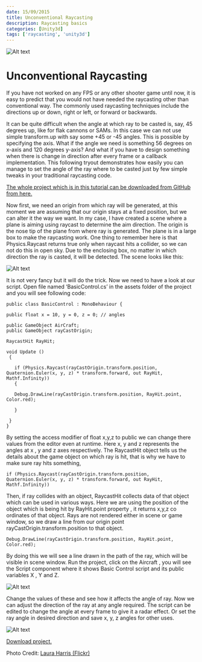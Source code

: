 ```yaml
---
date: 15/09/2015
title: Unconventional Raycasting
description: Raycasting basics
categories: [Unity3d]
tags: ['raycasting', 'unity3d']
---
```

![Alt text](../../../images/raycast-title.png?raw=true "raycast")

# Unconventional Raycasting
If you have not worked on any FPS or any other shooter game until now, it is easy to predict that you would not have needed the raycasting other than conventional way. The commonly used raycasting techniques include the directions up or down, right or left, or forward or backwards.

It can be quite difficult when the angle at which ray to be casted is, say, 45 degrees up, like for flak cannons or SAMs. In this case we can not use simple transform.up with say some +45 or -45 angles. This is possible by specifying the axis. What if the angle we need is something 56 degrees on x-axis and 120 degrees y-axis? And what if you have to design something when there is  change in direction after every frame or a callback implementation. This following tryout demonstrates how easily you can manage to set the angle of the ray where to be casted just by few simple tweaks in your traditional raycasting code.

[The whole project which is in this tutorial can be downloaded from GitHub from here.](https://github.com/talhahasanzia/RaycastTest)

Now first, we need an origin from which ray will be generated, at this moment we are assuming that our origin stays at a fixed position, but we can alter it the way we want. In my case, I have created a scene where a plane is aiming using raycast to determine the aim direction. The origin is the nose tip of the plane from where ray is generated. The plane is in a large box to make the raycasting work. One thing to remember here is that Physics.Raycast returns true only when raycast hits a collider, so we can not do this in open sky. Due to the enclosing box, no matter in which direction the ray is casted, it will be detected. The scene looks like this:

![Alt text](../../../images/ray1.png?raw=true "raycast")


It is not very fancy but it will do the trick. Now we need to have a look at our script. Open file named ‘BasicControl.cs’ in the assets folder of the project and you will see following code:

```
public class BasicControl : MonoBehaviour {
 
public float x = 10, y = 0, z = 0; // angles
 
public GameObject AirCraft;
public GameObject rayCastOrigin;
 
RaycastHit RayHit;
 
void Update ()
 {
 
   if (Physics.Raycast(rayCastOrigin.transform.position, Quaternion.Euler(x, y, z) * transform.forward, out RayHit, Mathf.Infinity))
   {
 
   Debug.DrawLine(rayCastOrigin.transform.position, RayHit.point, Color.red);
 
   }
 
 }
}
```

By setting the access modifier of float x,y,z to public we can change there values from the editor even at runtime. Here x, y and z represents the angles at x , y and z axes respectively. The RaycastHit object tells us the details about the game object on which ray is hit, that is why we have to make sure ray hits something,

```
if (Physics.Raycast(rayCastOrigin.transform.position, Quaternion.Euler(x, y, z) * transform.forward, out RayHit, Mathf.Infinity))
```

Then, if ray collides with an object, RaycastHit collects data of that object which can be used in various ways. Here we are using the position of the object which is being hit by RayHit.point property , it returns x,y,z co ordinates of that object. Rays are not rendered either in scene or game window, so we draw a line from our origin point rayCastOrigin.transform.position to that object.

```
Debug.DrawLine(rayCastOrigin.transform.position, RayHit.point, Color.red);
```

By doing this we will see a line drawn in the path of the ray, which will be visible in scene window. Run the project, click on the Aircraft , you will see the Script component where it shows Basic Control script and its public variables X , Y and Z.

![Alt text](../../../images/ray2.png?raw=true "raycast")



Change the values of these and see how it affects the angle of ray. Now we can adjust the direction of the ray at any angle required. The script can be edited to change the angle at every frame to give it a radar effect.  Or set the ray angle in desired direction and save x, y, z angles for other uses.

![Alt text](../../../images/ray3.png?raw=true "raycast")



[Download project.](https://github.com/talhahasanzia/RaycastTest)


Photo Credit: [Laura Harris (Flickr)](https://www.flickr.com/photos/imajilon/5318340181/)
